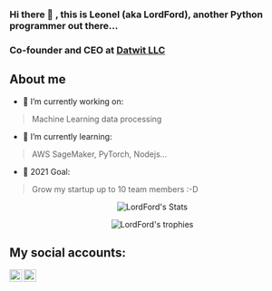 ### Hi there 👋 , this is Leonel (aka LordFord), another Python programmer out there...

### Co-founder and CEO at [Datwit LLC](https://datwit.com)

## About me

- 🔭  I’m currently working on: 
> Machine Learning data processing
- 🌱  I’m currently learning: 
> AWS SageMaker, PyTorch, Nodejs...
- 🥅  2021 Goal: 
> Grow my startup up to 10 team members :-D

<p align="center">
  <img src="https://github-readme-stats.vercel.app/api?username=leonel-lordford&count_private=true&include_all_commits=true&theme=graywhite&show_icons=true&custom_title=LordFord%27s%20Stats" alt="LordFord's Stats" />
</p>

<p align="center">
  <img src="https://github-profile-trophy.vercel.app/?username=leonel-lordford&column=3" alt="LordFord's trophies" />
</p>

<!-- | Stats   | Trophies    |
| --------- | -------- |
| [![LordFord's stats](https://github-readme-stats.vercel.app/api?username=leonel-lordford&count_private=true&include_all_commits=true&theme=graywhite&show_icons=true&custom_title=LordFord%27s%20Stats)](#) | [![LordFord's trophies](https://github-profile-trophy.vercel.app/?username=leonel-lordford&column=3)](#) |
-->

<!-- [![LordFord's github stats](https://github-profile-trophy.vercel.app/?username=leonel-lordford&column=3)](#) -->

<!-- ![#](https://cr-skills-chart-widget.azurewebsites.net/api/api?username=leonel-lordford) -->

## My social accounts:

[<img align="left" alt="Twitter" width="22px" src="https://cdn.jsdelivr.net/npm/simple-icons@v3/icons/twitter.svg" />][twitter]
[<img align="left" alt="LinkedIn" width="22px" src="https://cdn.jsdelivr.net/npm/simple-icons@v3/icons/linkedin.svg" />][linkedin]
<br />

<!-- This section you create this variables that are used above -->
[twitter]: https://twitter.com/leonel_lordford
[linkedin]: https://www.linkedin.com/in/leonel-salazar-videaux/?locale=en_US

<!--

[![LordFord's github stats](https://github-readme-stats.vercel.app/api?username=leonel-lordford&count_private=true&include_all_commits=true&theme=dark&show_icons=true)](#)

-->
